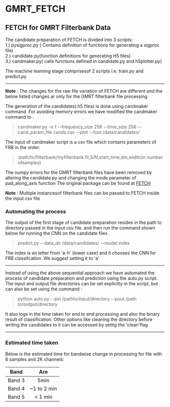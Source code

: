 # GMRT_FETCH

## FETCH for GMRT Filterbank Data

The candidate preparation of FETCH is divided into 3 scripts:</br>
1.) pysigproc.py ( Contains definition of functions for generating a sigproc file)</br>
2.) candidate.py(function definitions for generating H5 files)</br>
3.) candmaker.py( calls functions defined  in candidate.py and h5plotter.py)</br>

The machine learning stage comprisesof 2 scripts i.e. train.py and predict.py
___

**Note** : The changes for the raw file variation of FETCH are different and the below listed changes ar only for the GMRT filterbank file processing 

The generation of the candidates(.h5 files) is done using candmaker command .For avoiding memory errors we have modified the candmaker command to :</br>
>candmaker.py -n 1 --frequency_size 256 --time_size 256 --cand_param_file cands.csv --plot --fout /data/candidates/</br>

The input of candmaker script is a csv file which contains parameters of FRB in the order: 

>/path/to/filterbank/myfilterbank.fil,S/N,start_time,dm,width(in number ofsamples)

The numpy errors for the GMRT filterbank files have been removed by altering the candidate.py and changing the mode parameter of pad_along_axis function
The original package can be found at [FETCH](https://github.com/devanshkv/fetch)

**Note** : Multiple instancesof filterbank files can be passed to FETCH inside the input csv file </br>

### Automating the process

The output of the first stage of candidate preparation resides in the path to directory passed in the input csv file. and then run the command shown below for running the CNN on the candidate files .</br>
>predict.py --data_dir /data/candidates/ --model index

The index is an letter from 'a-h' (lower case) and it chooses the CNN for FRB classifcation .We suggest setting it to 'a'</br>

---
Instead of using the above sequential approach we have automated the process of candidate preparation and prediction using the auto.py script.</br>
The input and output file directories can be set explicitly in the script, but can also be set using the command :

>python auto.py --pin /pathto/input/directory --pout /path to/output/directory

It also logs in the time taken for end to end processing and also the binary result of classification. Other options like cleaning the directory before writing the candidates to it can be accessed by settig the 'clean'flag

---
### Estimated time taken
Below is the estimated time for bandwise change in processing for file with 6 samples and 2K channels:</br>

| Band          | Are           |
| ------------- |:-------------:|
| Band 3        |  5min         |
| Band 4        |  ~1 to 2 min  |
| Band 5        |  < 1 min      | 







